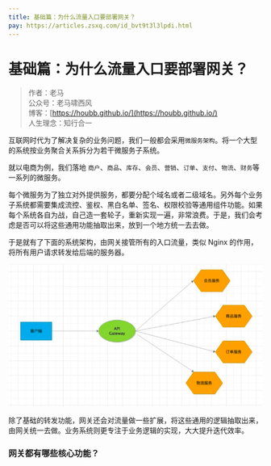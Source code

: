 ```yaml
---
title: 基础篇：为什么流量入口要部署网关？
pay: https://articles.zsxq.com/id_bvt9t3l3lpdi.html
---
```


#  基础篇：为什么流量入口要部署网关？


> 作者：老马
> <br/>公众号：老马啸西风
> <br/> 博客：[https://houbb.github.io/](https://houbb.github.io/)
> <br/> 人生理念：知行合一


互联网时代为了解决复杂的业务问题，我们一般都会采用`微服务架构`。将一个大型的系统按业务聚合关系拆分为若干微服务子系统。

就以电商为例，我们落地 `商户`、`商品`、`库存`、`会员`、`营销`、`订单`、`支付`、`物流`、`财务`等一系列的微服务。

每个微服务为了独立对外提供服务，都要分配个域名或者二级域名。另外每个业务子系统都需要集成流控、鉴权、黑白名单、签名、权限校验等通用组件功能。如果每个系统各自为战，自己造一套轮子，重新实现一遍，非常浪费。于是，我们会考虑是否可以将这些通用功能抽取出来，放到一个地方统一去去做。

于是就有了下面的系统架构，由网关接管所有的入口流量，类似 Nginx 的作用，将所有用户请求转发给后端的服务器。


<div align="left">
    <img src="/images/pay/arch/2-1.png" width="650px">
</div>


除了基础的转发功能，网关还会对流量做一些扩展，将这些通用的逻辑抽取出来，由网关统一去做。业务系统则更专注于业务逻辑的实现，大大提升迭代效率。

### 网关都有哪些核心功能？